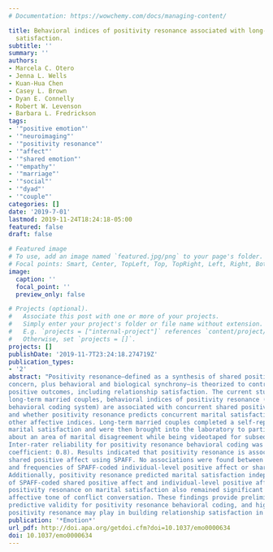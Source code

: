 ```yaml
---
# Documentation: https://wowchemy.com/docs/managing-content/

title: Behavioral indices of positivity resonance associated with long-term marital
  satisfaction.
subtitle: ''
summary: ''
authors:
- Marcela C. Otero
- Jenna L. Wells
- Kuan-Hua Chen
- Casey L. Brown
- Dyan E. Connelly
- Robert W. Levenson
- Barbara L. Fredrickson
tags: 
- '"positive emotion"'
- '"neuroimaging"'
- '"positivity resonance"'
- '"affect"'
- '"shared emotion"'
- '"empathy"'
- '"marriage"'
- '"social"'
- '"dyad"'
- '"couple"'
categories: []
date: '2019-7-01'
lastmod: 2019-11-24T18:24:18-05:00
featured: false
draft: false

# Featured image
# To use, add an image named `featured.jpg/png` to your page's folder.
# Focal points: Smart, Center, TopLeft, Top, TopRight, Left, Right, BottomLeft, Bottom, BottomRight.
image:
  caption: ''
  focal_point: ''
  preview_only: false

# Projects (optional).
#   Associate this post with one or more of your projects.
#   Simply enter your project's folder or file name without extension.
#   E.g. `projects = ["internal-project"]` references `content/project/deep-learning/index.md`.
#   Otherwise, set `projects = []`.
projects: []
publishDate: '2019-11-7T23:24:18.274719Z'
publication_types:
- '2'
abstract: "Positivity resonance—defined as a synthesis of shared positive affect, mutual care and
concern, plus behavioral and biological synchrony—is theorized to contribute to a host of
positive outcomes, including relationship satisfaction. The current study examined whether, in
long-term married couples, behavioral indices of positivity resonance (rated using a new
behavioral coding system) are associated with concurrent shared positive affect using a wellestablished dyadic-level behavioral coding system (i.e., Specific Affect Coding System: SPAFF),
and whether positivity resonance predicts concurrent marital satisfaction independently from
other affective indices. Long-term married couples completed a self-report inventory assessing
marital satisfaction and were then brought into the laboratory to participate in a conversation
about an area of marital disagreement while being videotaped for subsequent behavioral coding.
Inter-rater reliability for positivity resonance behavioral coding was high (intraclass correlation
coefficient: 0.8). Results indicated that positivity resonance is associated with frequency of
shared positive affect using SPAFF. No associations were found between positivity resonance
and frequencies of SPAFF-coded individual-level positive affect or shared negative affect.
Additionally, positivity resonance predicted marital satisfaction independently from frequencies
of SPAFF-coded shared positive affect and individual-level positive affect alone. The effect of
positivity resonance on marital satisfaction also remained significant after controlling for overall
affective tone of conflict conversation. These findings provide preliminary construct and
predictive validity for positivity resonance behavioral coding, and highlight the possible role
positivity resonance may play in building relationship satisfaction in married couples." 
publication: '*Emotion*'
url_pdf: http://doi.apa.org/getdoi.cfm?doi=10.1037/emo0000634
doi: 10.1037/emo0000634
---
```

